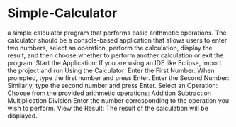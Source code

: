 # Simple-Calculator
a simple calculator program that performs basic arithmetic operations. The calculator should be a console-based application that allows users to enter two numbers, select an operation, perform the calculation, display the result, and then choose whether to perform another calculation or exit the program.
Start the Application:
If you are using an IDE like Eclipse, import the project and run
Using the Calculator:
Enter the First Number: When prompted, type the first number and press Enter.
Enter the Second Number: Similarly, type the second number and press Enter.
		Select an Operation: Choose from the provided arithmetic operations:
		Addition
		Subtraction
		Multiplication
		Division
		Enter the number corresponding to the operation you wish to perform.
View the Result: The result of the calculation will be displayed.
